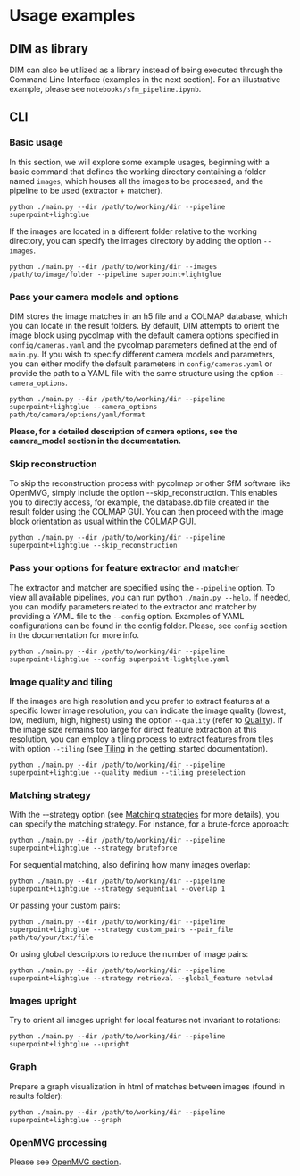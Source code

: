 # Usage examples

## DIM as library
DIM can also be utilized as a library instead of being executed through the Command Line Interface (examples in the next section). For an illustrative example, please see `notebooks/sfm_pipeline.ipynb`.

## CLI

### Basic usage

In this section, we will explore some example usages, beginning with a basic command that defines the working directory containing a folder named `images`, which houses all the images to be processed, and the pipeline to be used (extractor + matcher).

```python ./main.py --dir /path/to/working/dir --pipeline superpoint+lightglue```

If the images are located in a different folder relative to the working directory, you can specify the images directory by adding the option `--images`.

```python ./main.py --dir /path/to/working/dir --images /path/to/image/folder --pipeline superpoint+lightglue```

### Pass your camera models and options

DIM stores the image matches in an h5 file and a COLMAP database, which you can locate in the result folders. By default, DIM attempts to orient the image block using pycolmap with the default camera options specified in `config/cameras.yaml` and the pycolmap parameters defined at the end of `main.py`. If you wish to specify different camera models and parameters, you can either modify the default parameters in `config/cameras.yaml` or provide the path to a YAML file with the same structure using the option `--camera_options`.

```python ./main.py --dir /path/to/working/dir --pipeline superpoint+lightglue --camera_options path/to/camera/options/yaml/format```

**Please, for a detailed description of camera options, see the camera_model section in the documentation.**

### Skip reconstruction

To skip the reconstruction process with pycolmap or other SfM software like OpenMVG, simply include the option --skip_reconstruction. This enables you to directly access, for example, the database.db file created in the result folder using the COLMAP GUI. You can then proceed with the image block orientation as usual within the COLMAP GUI.

```python ./main.py --dir /path/to/working/dir --pipeline superpoint+lightglue --skip_reconstruction```

### Pass your options for feature extractor and matcher

The extractor and matcher are specified using the `--pipeline` option. To view all available pipelines, you can run python `./main.py --help`. If needed, you can modify parameters related to the extractor and matcher by providing a YAML file to the `--config` option. Examples of YAML configurations can be found in the config folder. Please, see `config` section in the documentation for more info.

```python ./main.py --dir /path/to/working/dir --pipeline superpoint+lightglue --config superpoint+lightglue.yaml```

### Image quality and tiling

If the images are high resolution and you prefer to extract features at a specific lower image resolution, you can indicate the image quality (lowest, low, medium, high, highest) using the option `--quality` (refer to [Quality](./getting_started.md#quality)). If the image size remains too large for direct feature extraction at this resolution, you can employ a tiling process to extract features from tiles with option `--tiling` (see [Tiling](./getting_started.md#tiling) in the getting_started documentation).

```python ./main.py --dir /path/to/working/dir --pipeline superpoint+lightglue --quality medium --tiling preselection```

### Matching strategy

With the --strategy option (see [Matching strategies](./getting_started.md#matching-strategies) for more details), you can specify the matching strategy. For instance, for a brute-force approach:

```python ./main.py --dir /path/to/working/dir --pipeline superpoint+lightglue --strategy bruteforce```

For sequential matching, also defining how many images overlap:

```python ./main.py --dir /path/to/working/dir --pipeline superpoint+lightglue --strategy sequential --overlap 1```

Or passing your custom pairs:

```python ./main.py --dir /path/to/working/dir --pipeline superpoint+lightglue --strategy custom_pairs --pair_file path/to/your/txt/file```

Or using global descriptors to reduce the number of image pairs:

```python ./main.py --dir /path/to/working/dir --pipeline superpoint+lightglue --strategy retrieval --global_feature netvlad```

### Images upright

Try to orient all images upright for local features not invariant to rotations:

```python ./main.py --dir /path/to/working/dir --pipeline superpoint+lightglue --upright```

### Graph

Prepare a graph visualization in html of matches between images (found in results folder):

```python ./main.py --dir /path/to/working/dir --pipeline superpoint+lightglue --graph```

### OpenMVG processing

Please see [OpenMVG section](./openmvg.md).